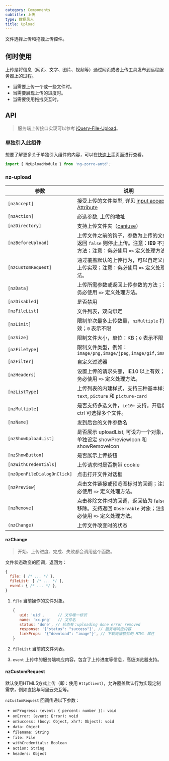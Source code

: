 ```yaml
---
category: Components
subtitle: 上传
type: 数据录入
title: Upload
---
```


文件选择上传和拖拽上传控件。

## 何时使用

上传是将信息（网页、文字、图片、视频等）通过网页或者上传工具发布到远程服务器上的过程。

- 当需要上传一个或一些文件时。
- 当需要展现上传的进度时。
- 当需要使用拖拽交互时。

## API

> 服务端上传接口实现可以参考 [jQuery-File-Upload](https://github.com/blueimp/jQuery-File-Upload/wiki)。

### 单独引入此组件

想要了解更多关于单独引入组件的内容，可以在[快速上手](/docs/getting-started/zh#单独引入某个组件)页面进行查看。

```ts
import { NzUploadModule } from 'ng-zorro-antd';
```

### nz-upload

| 参数 | 说明 | 类型 | 默认值 |
| --- | --- | --- | --- |
| `[nzAccept]` | 接受上传的文件类型, 详见 [input accept Attribute](https://developer.mozilla.org/en-US/docs/Web/HTML/Element/input#attr-accept) | `string` | - |
| `[nzAction]` | 必选参数, 上传的地址 | `string` | - |
| `[nzDirectory]` | 支持上传文件夹（[caniuse](https://caniuse.com/#feat=input-file-directory)） | `boolean` | `false` |
| `[nzBeforeUpload]` | 上传文件之前的钩子，参数为上传的文件，若返回 `false` 则停止上传。注意：**IE9** 不支持该方法；注意：务必使用 `=>` 定义处理方法。 | `(file: UploadFile, fileList: UploadFile[]) => boolean \| Observable<boolean>` | - |
| `[nzCustomRequest]` | 通过覆盖默认的上传行为，可以自定义自己的上传实现；注意：务必使用 `=>` 定义处理方法。 | `(item) => Subscription` | - |
| `[nzData]` | 上传所需参数或返回上传参数的方法；注意：务必使用 `=>` 定义处理方法。 | `Object \| ((file: UploadFile) => Object)` | - |
| `[nzDisabled]` | 是否禁用 | `boolean` | `false` |
| `[nzFileList]` | 文件列表，双向绑定 | `UploadFile[]` | - |
| `[nzLimit]` | 限制单次最多上传数量，`nzMultiple` 打开时有效；`0` 表示不限 | `number` | `0` |
| `[nzSize]` | 限制文件大小，单位：KB；`0` 表示不限 | `number` | `0` |
| `[nzFileType]` | 限制文件类型，例如：`image/png,image/jpeg,image/gif,image/bmp` | `string` | - |
| `[nzFilter]` | 自定义过滤器 | `UploadFilter[]` | - |
| `[nzHeaders]` | 设置上传的请求头部，IE10 以上有效；注意：务必使用 `=>` 定义处理方法。 | `Object \| ((file: UploadFile) => Object)` | - |
| `[nzListType]` | 上传列表的内建样式，支持三种基本样式 `text`, `picture` 和 `picture-card` | `'text' \| 'picture' \| 'picture-card'` | `'text'` |
| `[nzMultiple]` | 是否支持多选文件，`ie10+` 支持。开启后按住 ctrl 可选择多个文件。 | `boolean` | `false` |
| `[nzName]` | 发到后台的文件参数名 | `string` | `'file'` |
| `[nzShowUploadList]` | 是否展示 uploadList, 可设为一个对象，用于单独设定 showPreviewIcon 和 showRemoveIcon | `boolean \| { showPreviewIcon?: boolean, showRemoveIcon?: boolean }` | `true` |
| `[nzShowButton]` | 是否展示上传按钮 | `boolean` | `true` |
| `[nzWithCredentials]` | 上传请求时是否携带 cookie | `boolean` | `false` |
| `[nzOpenFileDialogOnClick]` | 点击打开文件对话框 | `boolean` | `true` |
| `[nzPreview]` | 点击文件链接或预览图标时的回调；注意：务必使用 `=>` 定义处理方法。 | `(file: UploadFile) => void` | - |
| `[nzRemove]` | 点击移除文件时的回调，返回值为 false 时不移除。支持返回 `Observable` 对象；注意：务必使用 `=>` 定义处理方法。 | `(file: UploadFile) => boolean \| Observable<boolean>` | - |
| `(nzChange)` | 上传文件改变时的状态 | `EventEmitter<UploadChangeParam>` | - |

#### nzChange

> 开始、上传进度、完成、失败都会调用这个函数。

文件状态改变的回调，返回为：

```js
{
  file: { /* ... */ },
  fileList: [ /* ... */ ],
  event: { /* ... */ },
}
```

1. `file` 当前操作的文件对象。

   ```js
   {
      uid: 'uid',      // 文件唯一标识
      name: 'xx.png'   // 文件名
      status: 'done', // 状态有：uploading done error removed
      response: '{"status": "success"}', // 服务端响应内容
      linkProps: '{"download": "image"}', // 下载链接额外的 HTML 属性
   }
   ```

2. `fileList` 当前的文件列表。
3. `event` 上传中的服务端响应内容，包含了上传进度等信息，高级浏览器支持。

#### nzCustomRequest

默认使用HTML5方式上传（即：使用 `HttpClient`），允许覆盖默认行为实现定制需求，例如直接与阿里云交互等。

`nzCustomRequest` 回调传递以下参数：

- `onProgress: (event: { percent: number }): void`
- `onError: (event: Error): void`
- `onSuccess: (body: Object, xhr?: Object): void`
- `data: Object`
- `filename: String`
- `file: File`
- `withCredentials: Boolean`
- `action: String`
- `headers: Object`

